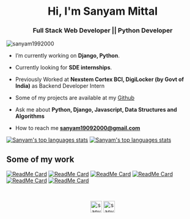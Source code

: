 <h1 align="center">Hi, I'm Sanyam Mittal</h1>
<h3 align="center">Full Stack Web Developer || Python Developer</h3>

<p align="left"> <img src="https://komarev.com/ghpvc/?username=sanyam1992000" alt="sanyam1992000" /> </p>

<div>

- I’m currently working on **Django, Python**.

- Currently looking for **SDE internships**.

- Previously Worked at **Nexstem Cortex BCI, DigiLocker (by Govt of India)** as Backend Developer Intern

- Some of my projects are available at my [Github](https://github.com/sanyam1992000?tab=repositories)

- Ask me about **Python, Django, Javascript, Data Structures and Algorithms**

- How to reach me **sanyam19092000@gmail.com**

</div>

<div class="row">

[![Sanyam's top languages stats](https://github-readme-stats.vercel.app/api/top-langs/?username=sanyam1992000&theme=dark)](https://github.com/sanyam1992000/sanyam19920000) [![Sanyam's top languages stats](https://github-readme-stats.vercel.app/api?username=sanyam1992000&show_icons=true&theme=dark)](https://github.com/sanyam1992000/sanyam19920000)
</div>

<div class="row">
<h2>Some of my work</h2>

[![ReadMe Card](https://github-readme-stats.vercel.app/api/pin/?username=sanyam1992000&repo=xunbao-2020&theme=dark)](https://github.com/sanyam1992000/xunbao-2020) [![ReadMe Card](https://github-readme-stats.vercel.app/api/pin/?username=sanyam1992000&repo=boringlectures&theme=dark)](https://github.com/sanyam1992000/boringlectures) [![ReadMe Card](https://github-readme-stats.vercel.app/api/pin/?username=sanyam1992000&repo=dynamicFR&theme=dark)](https://github.com/sanyam1992000/dynamicFR) [![ReadMe Card](https://github-readme-stats.vercel.app/api/pin/?username=sanyam1992000&repo=cncwebsitedjango&theme=dark)](https://github.com/sanyam1992000/cncwebsitedjango) [![ReadMe Card](https://github-readme-stats.vercel.app/api/pin/?username=sanyam1992000&repo=DAA-assignment&theme=dark)](https://github.com/sanyam1992000/DAA-assignment) [![ReadMe Card](https://github-readme-stats.vercel.app/api/pin/?username=sanyam1992000&repo=NSAC-Trailblazers&theme=dark)](https://github.com/sanyam1992000/NSAC-Trailblazers)
</div>
<br>

<div>
<p align="center">
<a href="https://linkedin.com/in/sanyam1992000" target="blank"><img align="center" src="https://www.fpsa.org/wp-content/uploads/linkedin-logo-copy.png" alt="sanyam1992000" height="30" width="30" /></a>
<a href="https://www.codechef.com/users/sanyam1992000" target="blank"><img align="center" src="https://upload.wikimedia.org/wikipedia/en/thumb/7/7b/Codechef%28new%29_logo.svg/1200px-Codechef%28new%29_logo.svg.png" alt="sanyam1992000" height="30"/></a>
</p>
</div>

